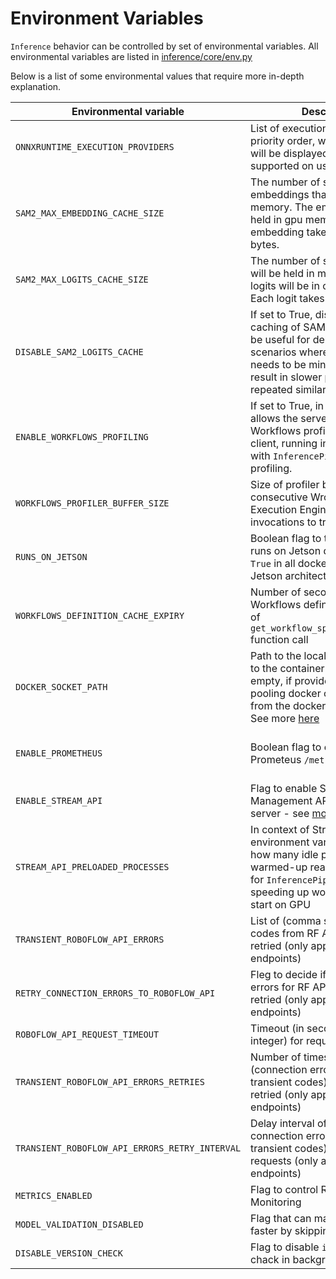 # Environment Variables

`Inference` behavior can be controlled by set of environmental variables. All environmental variables are listed in [inference/core/env.py](https://github.com/roboflow/inference/blob/main/inference/core/env.py)

Below is a list of some environmental values that require more in-depth explanation.

Environmental variable                         | Description                                                                                                                                                                                                               | Default                                                                                
-----------------------------------------------|---------------------------------------------------------------------------------------------------------------------------------------------------------------------------------------------------------------------------|----------------------------------------------------------------------------------------
`ONNXRUNTIME_EXECUTION_PROVIDERS`              | List of execution providers in priority order, warning message will be displayed if provider is not supported on user platform                                                                                            | See [here](https://github.com/roboflow/inference/blob/main/inference/core/env.py#L262) 
`SAM2_MAX_EMBEDDING_CACHE_SIZE`                | The number of sam2 embeddings that will be held in memory. The embeddings will be held in gpu memory. Each embedding takes 16777216 bytes.                                                                                | 100                                                                                    
`SAM2_MAX_LOGITS_CACHE_SIZE`                   | The number of sam2 logits that will be held in memory. The the logits will be in cpu memory. Each logit takes 262144 bytes.                                                                                               | 1000                                                                                   
`DISABLE_SAM2_LOGITS_CACHE`                    | If set to True, disables the caching of SAM2 logits. This can be useful for debugging or in scenarios where memory usage needs to be minimized, but may result in slower performance for repeated similar requests.       | False                                                                                  
`ENABLE_WORKFLOWS_PROFILING`                   | If set to True, in `inference` server allows the server to output Workflows profiler traces the client, running in Python package with `InferencePipeline` it enables profiling.                                          | False                                                                                  
`WORKFLOWS_PROFILER_BUFFER_SIZE`               | Size of profiler buffer (number of consecutive Wrofklows Execution Engine `run(...)` invocations to trace in buffer.                                                                                                      | 64                                                                                     
`RUNS_ON_JETSON`                               | Boolean flag to tell if `inference` runs on Jetson device - set to `True` in all docker builds for Jetson architecture.                                                                                                   | False                                                                                  
`WORKFLOWS_DEFINITION_CACHE_EXPIRY`            | Number of seconds to cache Workflows definitions as a result of `get_workflow_specification(...)` function call                                                                                                           | `15 * 60` - 15 minutes                                                                 
`DOCKER_SOCKET_PATH`                           | Path to the local socket mounted to the container - by default empty, if provided - enables pooling docker container stats from the docker deamon socket. See more [here](./server_configuration/container_statistics.md) | Not Set                                                                                
`ENABLE_PROMETHEUS`                            | Boolean flag to enable Prometeus `/metrics` enpoint.                                                                                                                                                                      | True for docker images in dockerhub                                                    
`ENABLE_STREAM_API`                            | Flag to enable Stream Management API in `inference` server - see [more](/workflows/video_processing/overview.md).                                                                                                         | False                                                                                  
`STREAM_API_PRELOADED_PROCESSES`               | In context of Stream API - this environment variable controlls how many idle processes are warmed-up ready to be a worker for `InferencePipeline` - helps speeding up workers processes start on GPU                      | 0                                                                                      
`TRANSIENT_ROBOFLOW_API_ERRORS`                | List of (comma separated) HTTP codes from RF API that should be retried (only applicable to GET endpoints)                                                                                                                | `None`                                                                                 
`RETRY_CONNECTION_ERRORS_TO_ROBOFLOW_API`      | Fleg to decide if connection errors for RF API should be retried (only applicable to GET endpoints)                                                                                                                       | `False`                                                                                
`ROBOFLOW_API_REQUEST_TIMEOUT`                 | Timeout (in seconds given as integer) for requests to RF API                                                                                                                                                              | `None`                                                                                 
`TRANSIENT_ROBOFLOW_API_ERRORS_RETRIES`        | Number of times transient errors (connection errors and HTTP transient codes) to RF API will be retried (only applicable to GET endpoints)                                                                                | `3`                                                                                    
`TRANSIENT_ROBOFLOW_API_ERRORS_RETRY_INTERVAL` | Delay interval of retries (for connection errors and HTTP transient codes) of RF API requests (only applicable to GET endpoints)                                                                                          | `3`                                                                                    
`METRICS_ENABLED`                              | Flag to control Roboflow Model Monitoring                                                                                                                                                                                 | `True`                                                                                 
`MODEL_VALIDATION_DISABLED`                    | Flag that can make model loading faster by skipping trial inference | `False`
`DISABLE_VERSION_CHECK`                        | Flag to disable `inference` version chack in background thread  | `False`
